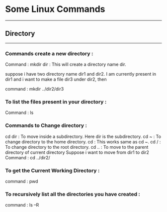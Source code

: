 # Some Linux Commands
---

## Directory
---

### Commands create a new directory :

Command : mkdir dir : This will create a directory name dir.

suppose i have two directory name dir1 and dir2. I am currently present in dir1 and i want to make a file dir3 under dir2, then

command : mkdir ../dir2/dir3

### To list the files present in your directory :

Command : ls

### Commands to Change directory :

cd dir : To move inside a subdirectory. Here dir is the subdirectory.
cd ~ : To change directory to the home directory. 
cd : This works same as cd ~.
cd / : To change directory to the root directory.
cd .. :  To move to the parent directory of current directory
Suppose i want to move from dir1 to dir2
Command : cd ../dir2/

### To get the Current Working Directory :

command : pwd

### To recursively list all the directories you have created :

command : ls –R